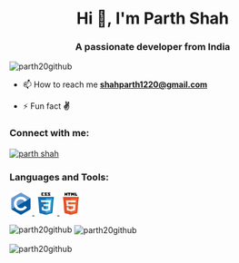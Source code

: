 <h1 align="center">Hi 👋, I'm Parth Shah</h1>
<h3 align="center">A passionate developer from India</h3>

<p align="left"> <img src="https://komarev.com/ghpvc/?username=parth20github&label=Profile%20views&color=0e75b6&style=flat" alt="parth20github" /> </p>

- 📫 How to reach me **shahparth1220@gmail.com**

- ⚡ Fun fact **✌**

<h3 align="left">Connect with me:</h3>
<p align="left">
<a href="https://linkedin.com/in/parth shah" target="blank"><img align="center" src="https://raw.githubusercontent.com/rahuldkjain/github-profile-readme-generator/master/src/images/icons/Social/linked-in-alt.svg" alt="parth shah" height="30" width="40" /></a>
</p>

<h3 align="left">Languages and Tools:</h3>
<p align="left"> <a href="https://www.cprogramming.com/" target="_blank" rel="noreferrer"> <img src="https://raw.githubusercontent.com/devicons/devicon/master/icons/c/c-original.svg" alt="c" width="40" height="40"/> </a> <a href="https://www.w3schools.com/css/" target="_blank" rel="noreferrer"> <img src="https://raw.githubusercontent.com/devicons/devicon/master/icons/css3/css3-original-wordmark.svg" alt="css3" width="40" height="40"/> </a> <a href="https://www.w3.org/html/" target="_blank" rel="noreferrer"> <img src="https://raw.githubusercontent.com/devicons/devicon/master/icons/html5/html5-original-wordmark.svg" alt="html5" width="40" height="40"/> </a> </p>

<p><img align="left" src="https://github-readme-stats.vercel.app/api/top-langs?username=parth20github&show_icons=true&locale=en&layout=compact" alt="parth20github" /></p>

<p>&nbsp;<img align="center" src="https://github-readme-stats.vercel.app/api?username=parth20github&show_icons=true&locale=en" alt="parth20github" /></p>

<p><img align="center" src="https://github-readme-streak-stats.herokuapp.com/?user=parth20github&" alt="parth20github" /></p>

